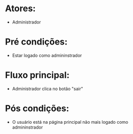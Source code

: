 # Atores:
- Administrador

# Pré condições:
- Estar logado como admininstrador

# Fluxo principal:
- Administrador clica no botão "sair"

# Pós condições:
- O usuário está na página principal não mais logado como admininstrador

